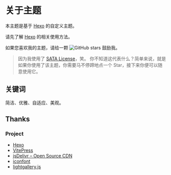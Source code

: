 # 关于主题

本主题是基于 [Hexo](https://hexo.io) 的自定义主题。

请先了解 [Hexo](https://hexo.io/zh-cn/docs/) 的相关使用方法。


如果您喜欢我的主题，请给一颗 <a href="https://github.com/MaLuns/hexo-theme-async" target="_blank" rel="noreferrer"><img src="https://img.shields.io/github/stars/MaLuns/hexo-theme-async?style=social" alt="GitHub stars" style="display: inline-block;"></a> 鼓励我。

> 因为我使用了 [SATA License](https://github.com/zTrix/sata-license)，笑。
> 你不知道这代表什么？简单来说，就是如果你使用了该主题，你需要马不停蹄地点一个 Star，接下来你便可以随意使用它。

## 关键词
简洁、优雅、自适应、美观。

## Thanks
### Project

- [Hexo](https://github.com/hexojs/hexo)
- [VitePress](https://github.com/vuejs/vitepress)
- [jsDelivr – Open Source CDN](https://www.jsdelivr.com/)
- [iconfont](https://www.iconfont.cn/)
- [lightgallery.js](https://github.com/sachinchoolur/lightgallery.js/)